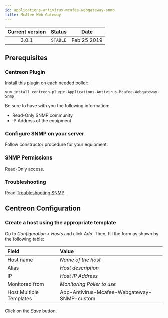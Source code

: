 ```yaml
---
id: applications-antivirus-mcafee-webgateway-snmp
title: McAfee Web Gateway
---
```


| Current version | Status | Date |
| :-: | :-: | :-: |
| 3.0.1 | `STABLE` | Feb 25 2019 |

## Prerequisites

### Centreon Plugin

Install this plugin on each needed poller:

``` shell
yum install centreon-plugin-Applications-Antivirus-Mcafee-Webgateway-Snmp
```

Be sure to have with you the following information:

  - Read-Only SNMP community
  - IP Address of the equipment

### Configure SNMP on your server

Follow constructor procedure for your equipment.

### SNMP Permissions

Read-Only access.

### Troubleshooting

Read [Troubleshooting SNMP](https://documentation.centreon.com/docs/centreon-plugins/en/latest/user/guide.html#snmp).

## Centreon Configuration

### Create a host using the appropriate template

Go to *Configuration \> Hosts* and click *Add*. Then, fill the form as shown by the following table:

| Field                   | Value                                       |
| :---------------------- | :------------------------------------------ |
| Host name               | *Name of the host*                          |
| Alias                   | *Host description*                          |
| IP                      | *Host IP Address*                           |
| Monitored from          | *Monitoring Poller to use*                  |
| Host Multiple Templates | App-Antivirus-Mcafee-Webgateway-SNMP-custom |

Click on the *Save* button.


